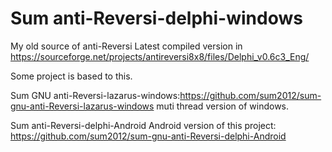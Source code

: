 Sum anti-Reversi-delphi-windows
===========================

My old source of anti-Reversi
Latest compiled version in https://sourceforge.net/projects/antireversi8x8/files/Delphi_v0.6c3_Eng/

Some project is based to this.

Sum GNU anti-Reversi-lazarus-windows:https://github.com/sum2012/sum-gnu-anti-Reversi-lazarus-windows
muti thread version of windows.


Sum anti-Reversi-delphi-Android
Android version of this project: https://github.com/sum2012/sum-gnu-anti-Reversi-delphi-Android


